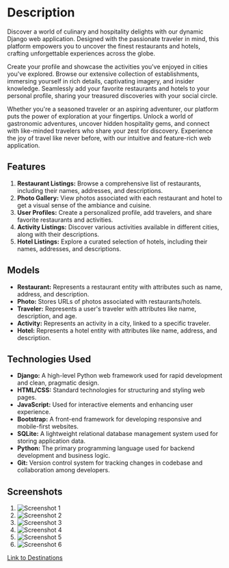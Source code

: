# Description

Discover a world of culinary and hospitality delights with our dynamic Django web application. Designed with the passionate traveler in mind, this platform empowers you to uncover the finest restaurants and hotels, crafting unforgettable experiences across the globe.

Create your profile and showcase the activities you've enjoyed in cities you've explored. Browse our extensive collection of establishments, immersing yourself in rich details, captivating imagery, and insider knowledge. Seamlessly add your favorite restaurants and hotels to your personal profile, sharing your treasured discoveries with your social circle.

Whether you're a seasoned traveler or an aspiring adventurer, our platform puts the power of exploration at your fingertips. Unlock a world of gastronomic adventures, uncover hidden hospitality gems, and connect with like-minded travelers who share your zest for discovery. Experience the joy of travel like never before, with our intuitive and feature-rich web application.

## Features

1. **Restaurant Listings:** Browse a comprehensive list of restaurants, including their names, addresses, and descriptions.
2. **Photo Gallery:** View photos associated with each restaurant and hotel to get a visual sense of the ambiance and cuisine.
3. **User Profiles:** Create a personalized profile, add travelers, and share favorite restaurants and activities.
4. **Activity Listings:** Discover various activities available in different cities, along with their descriptions.
5. **Hotel Listings:** Explore a curated selection of hotels, including their names, addresses, and descriptions.

## Models

- **Restaurant:** Represents a restaurant entity with attributes such as name, address, and description.
- **Photo:** Stores URLs of photos associated with restaurants/hotels.
- **Traveler:** Represents a user's traveler with attributes like name, description, and age.
- **Activity:** Represents an activity in a city, linked to a specific traveler.
- **Hotel:** Represents a hotel entity with attributes like name, address, and description.

## Technologies Used

- **Django:** A high-level Python web framework used for rapid development and clean, pragmatic design.
- **HTML/CSS:** Standard technologies for structuring and styling web pages.
- **JavaScript:** Used for interactive elements and enhancing user experience.
- **Bootstrap:** A front-end framework for developing responsive and mobile-first websites.
- **SQLite:** A lightweight relational database management system used for storing application data.
- **Python:** The primary programming language used for backend development and business logic.
- **Git:** Version control system for tracking changes in codebase and collaboration among developers.

## Screenshots

1. ![Screenshot 1](<Screenshot 2024-04-15 at 2.55.45 PM.png>)
2. ![Screenshot 2](<Screenshot 2024-04-15 at 2.56.06 PM.png>)
3. ![Screenshot 3](<Screenshot 2024-04-15 at 2.56.06 PM.png>)
4. ![Screenshot 4](<Screenshot 2024-04-15 at 2.56.24 PM.png>)
5. ![Screenshot 5](<Screenshot 2024-04-15 at 2.57.30 PM.png>)
6. ![Screenshot 6](<Screenshot 2024-04-15 at 2.59.19 PM.png>)

[Link to Destinations](https://destination-htb7.onrender.com/)
